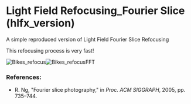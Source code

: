 # Light Field Refocusing_Fourier Slice (hlfx_version)
A simple reproduced version of Light Field Fourier Slice Refocusing

This refocusing process is very fast!

![Bikes_refocus](https://github.com/GilbertRC/Light-Field-Fourier-Slice-Refocusing-hlfx_version/blob/master/Bikes_refocus.gif)![Bikes_refocusFFT](https://github.com/GilbertRC/Light-Field-Fourier-Slice-Refocusing-hlfx_version/blob/master/Bikes_refocusFFT.gif)

### References:
* R. Ng, "Fourier slice photography," in *Proc. ACM SIGGRAPH*, 2005, pp. 735–744.
